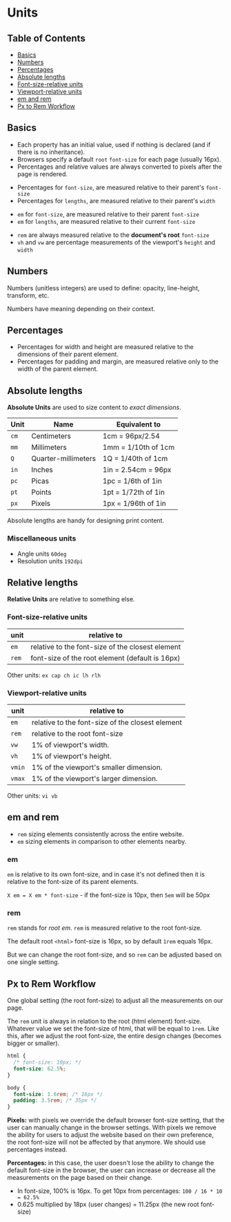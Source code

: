 # Units

## Table of Contents

- [Basics](#basics)
- [Numbers](#numbers)
- [Percentages](#percentages)
- [Absolute lengths](#absolute-lengths)
- [Font-size-relative units](#font-size-relative-units)
- [Viewport-relative units](#viewport-relative-units)
- [em and rem](#em-and-rem)
- [Px to Rem Workflow](#px-to-rem-workflow)

## Basics

- Each property has an initial value, used if nothing is declared (and if there is no inheritance).
- Browsers specify a default `root` `font-size` for each page (usually 16px).
- Percentages and relative values are always converted to pixels after the page is rendered.

<div></div>

- Percentages for `font-size`, are measured relative to their parent's `font-size`
- Percentages for `lengths`, are measured relative to their parent's `width`

<div></div>

- `em` for `font-size`, are measured relative to their parent `font-size`
- `em` for `lengths`, are measured relative to their current `font-size`

<div></div>

- `rem` are always measured relative to the **document's root** `font-size`
- `vh` and `vw` are percentage measurements of the viewport's `height` and `width`

## Numbers

Numbers (unitless integers) are used to define: opacity, line-height, transform, etc.

Numbers have meaning depending on their context.

## Percentages

- Percentages for width and height are measured relative to the dimensions of their parent element.
- Percentages for padding and margin, are measured relative only to the width of the parent element.

## Absolute lengths

**Absolute Units** are used to size content to _exact dimensions_.

| Unit | Name                | Equivalent to       |
| ---- | ------------------- | ------------------- |
| `cm` | Centimeters         | 1cm = 96px/2.54     |
| `mm` | Millimeters         | 1mm = 1/10th of 1cm |
| `Q`  | Quarter-millimeters | 1Q = 1/40th of 1cm  |
| `in` | Inches              | 1in = 2.54cm = 96px |
| `pc` | Picas               | 1pc = 1/6th of 1in  |
| `pt` | Points              | 1pt = 1/72th of 1in |
| `px` | Pixels              | 1px = 1/96th of 1in |

Absolute lengths are handy for designing print content.

### Miscellaneous units

- Angle units `60deg`
- Resolution units `192dpi`

## Relative lengths

**Relative Units** are relative to something else.

### Font-size-relative units

| unit  | relative to                                      |
| ----- | ------------------------------------------------ |
| `em`  | relative to the font-size of the closest element |
| `rem` | font-size of the root element (default is 16px)  |

Other units: `ex cap ch ic lh rlh`

### Viewport-relative units

| unit   | relative to                                      |
| ------ | ------------------------------------------------ |
| `em`   | relative to the font-size of the closest element |
| `rem`  | relative to the root font-size                   |
| `vw`   | 1% of viewport's width.                          |
| `vh`   | 1% of viewport's height.                         |
| `vmin` | 1% of the viewport's smaller dimension.          |
| `vmax` | 1% of the viewport's larger dimension.           |

Other units: `vi vb`

## em and rem

- `rem` sizing elements consistently across the entire website.
- `em` sizing elements in comparison to other elements nearby.

### em

`em` is relative to its own font-size, and in case it's not defined then it is relative to the font-size of its parent elements.

`X em = X em * font-size` - if the font-size is 10px, then `5em` will be 50px

### rem

`rem` stands for _root em_. `rem` is measured relative to the root font-size.

The default root `<html>` font-size is 16px, so by default `1rem` equals 16px.

But we can change the root font-size, and so `rem` can be adjusted based on one single setting.

## Px to Rem Workflow

One global setting (the root font-size) to adjust all the measurements on our page.

The `rem` unit is always in relation to the root (html element) font-size. Whatever value we set the font-size of html, that will be equal to `1rem`. Like this, after we adjust the root font-size, the entire design changes (becomes bigger or smaller).

```css
html {
  /* font-size: 10px; */
  font-size: 62.5%;
}

body {
  font-size: 1.6rem; /* 16px */
  padding: 3.5rem; /* 35px */
}
```

**Pixels:** with pixels we override the default browser font-size setting, that the user can manually change in the browser settings. With pixels we remove the ability for users to adjust the website based on their own preference, the root font-size will not be affected by that anymore. We should use percentages instead.

**Percentages:** in this case, the user doesn't lose the ability to change the default font-size in the browser, the user can increase or decrease all the measurements on the page based on their change.

- In font-size, 100% is 16px. To get 10px from percentages: `100 / 16 * 10 = 62.5%`
- 0.625 multiplied by 18px (user changes) = 11.25px (the new root font-size)
